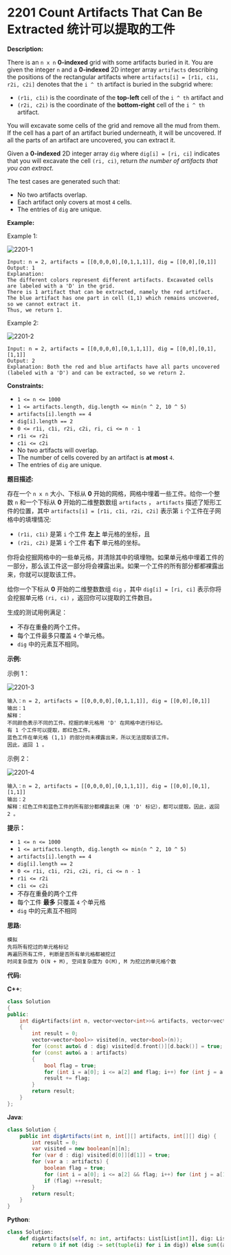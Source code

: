 # 2201 Count Artifacts That Can Be Extracted 统计可以提取的工件

__Description:__

There is an `n x n` __0-indexed__ grid with some artifacts buried in it. You are given the integer `n` and a __0-indexed__ 2D integer array `artifacts` describing the positions of the rectangular artifacts where `artifacts[i] = [r1i, c1i, r2i, c2i]` denotes that the `i ^ th` artifact is buried in the subgrid where:

- `(r1i, c1i)` is the coordinate of the __top-left__ cell of the `i ^ th` artifact and
- `(r2i, c2i)` is the coordinate of the __bottom-right__ cell of the `i ^ th` artifact.

You will excavate some cells of the grid and remove all the mud from them. If the cell has a part of an artifact buried underneath, it will be uncovered. If all the parts of an artifact are uncovered, you can extract it.

Given a __0-indexed__ 2D integer array `dig` where `dig[i] = [ri, ci]` indicates that you will excavate the cell `(ri, ci)`, return _the number of artifacts that you can extract_.

The test cases are generated such that:

- No two artifacts overlap.
- Each artifact only covers at most `4` cells.
- The entries of `dig` are unique.

__Example:__

Example 1:

![2201-1](https://assets.leetcode.com/uploads/2019/09/16/untitled-diagram.jpg)

```text
Input: n = 2, artifacts = [[0,0,0,0],[0,1,1,1]], dig = [[0,0],[0,1]]
Output: 1
Explanation: 
The different colors represent different artifacts. Excavated cells are labeled with a 'D' in the grid.
There is 1 artifact that can be extracted, namely the red artifact.
The blue artifact has one part in cell (1,1) which remains uncovered, so we cannot extract it.
Thus, we return 1.
```

Example 2:

![2201-2](https://assets.leetcode.com/uploads/2019/09/16/untitled-diagram-1.jpg)

```text
Input: n = 2, artifacts = [[0,0,0,0],[0,1,1,1]], dig = [[0,0],[0,1],[1,1]]
Output: 2
Explanation: Both the red and blue artifacts have all parts uncovered (labeled with a 'D') and can be extracted, so we return 2.
```

__Constraints:__

- `1 <= n <= 1000`
- `1 <= artifacts.length, dig.length <= min(n ^ 2, 10 ^ 5)`
- `artifacts[i].length == 4`
- `dig[i].length == 2`
- `0 <= r1i, c1i, r2i, c2i, ri, ci <= n - 1`
- `r1i <= r2i`
- `c1i <= c2i`
- No two artifacts will overlap.
- The number of cells covered by an artifact is __at most__ `4`.
- The entries of `dig` are unique.

__题目描述:__

存在一个 `n x n` 大小、下标从 __0__ 开始的网格，网格中埋着一些工件。给你一个整数 `n` 和一个下标从 __0__ 开始的二维整数数组 `artifacts` ， `artifacts` 描述了矩形工件的位置，其中 `artifacts[i] = [r1i, c1i, r2i, c2i]` 表示第 `i` 个工件在子网格中的填埋情况:

- `(r1i, c1i)` 是第 `i` 个工件 __左上__ 单元格的坐标，且
- `(r2i, c2i)` 是第 `i` 个工件 __右下__ 单元格的坐标。

你将会挖掘网格中的一些单元格，并清除其中的填埋物。如果单元格中埋着工件的一部分，那么该工件这一部分将会裸露出来。如果一个工件的所有部分都都裸露出来，你就可以提取该工件。

给你一个下标从 __0__ 开始的二维整数数组 `dig` ，其中 `dig[i] = [ri, ci]` 表示你将会挖掘单元格 `(ri, ci)` ，返回你可以提取的工件数目。

生成的测试用例满足：

- 不存在重叠的两个工件。
- 每个工件最多只覆盖 `4` 个单元格。
- `dig` 中的元素互不相同。

__示例:__

示例 1：

![2201-3](https://assets.leetcode.com/uploads/2019/09/16/untitled-diagram.jpg)

```text
输入：n = 2, artifacts = [[0,0,0,0],[0,1,1,1]], dig = [[0,0],[0,1]]
输出：1
解释： 
不同颜色表示不同的工件。挖掘的单元格用 'D' 在网格中进行标记。
有 1 个工件可以提取，即红色工件。
蓝色工件在单元格 (1,1) 的部分尚未裸露出来，所以无法提取该工件。
因此，返回 1 。
```

示例 2：

![2201-4](https://assets.leetcode.com/uploads/2019/09/16/untitled-diagram-1.jpg)

```text
输入：n = 2, artifacts = [[0,0,0,0],[0,1,1,1]], dig = [[0,0],[0,1],[1,1]]
输出：2
解释：红色工件和蓝色工件的所有部分都裸露出来（用 'D' 标记），都可以提取。因此，返回 2 。
```

__提示：__

- `1 <= n <= 1000`
- `1 <= artifacts.length, dig.length <= min(n ^ 2, 10 ^ 5)`
- `artifacts[i].length == 4`
- `dig[i].length == 2`
- `0 <= r1i, c1i, r2i, c2i, ri, ci <= n - 1`
- `r1i <= r2i`
- `c1i <= c2i`
- 不存在重叠的两个工件
- 每个工件 __最多__ 只覆盖 `4` 个单元格
- `dig` 中的元素互不相同

__思路:__

```text
模拟
先将所有挖过的单元格标记
再遍历所有工件, 判断是否所有单元格都被挖过
时间复杂度为 O(N + M), 空间复杂度为 O(M), M 为挖过的单元格个数
```

__代码:__

__C++__:

```C++
class Solution 
{
public:
    int digArtifacts(int n, vector<vector<int>>& artifacts, vector<vector<int>>& dig) 
    {
        int result = 0;
        vector<vector<bool>> visited(n, vector<bool>(n));
        for (const auto& d : dig) visited[d.front()][d.back()] = true;
        for (const auto& a : artifacts) 
        {
            bool flag = true;
            for (int i = a[0]; i <= a[2] and flag; i++) for (int j = a[1]; j <= a[3] and flag; j++) flag = visited[i][j];
            result += flag;
        }
        return result;
    }
};
```

__Java__:

```Java
class Solution {
    public int digArtifacts(int n, int[][] artifacts, int[][] dig) {
        int result = 0;
        var visited = new boolean[n][n];
        for (var d : dig) visited[d[0]][d[1]] = true;
        for (var a : artifacts) {
            boolean flag = true;
            for (int i = a[0]; i <= a[2] && flag; i++) for (int j = a[1]; j <= a[3] && flag; j++) flag = visited[i][j];
            if (flag) ++result;
        }
        return result;
    }
}
```

__Python__:

```Python
class Solution:
    def digArtifacts(self, n: int, artifacts: List[List[int]], dig: List[List[int]]) -> int:
        return 0 if not (dig := set(tuple(i) for i in dig)) else sum((a[0], a[1]) in dig if a[0] == a[2] and a[1] == a[3] else all((a[0], a[1] + i) in dig for i in range(a[3] - a[1] + 1)) if a[0] == a[2] else all((a[0] + i, a[1]) in dig for i in range(a[2] - a[0] + 1)) if a[1] == a[3] else (a[0], a[1]) in dig and (a[2], a[3]) in dig and (a[0] + 1, a[1]) in dig and (a[0], a[1] + 1) in dig for a in artifacts)
```
